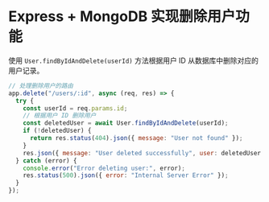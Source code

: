 # Express + MongoDB 实现删除用户功能

使用 `User.findByIdAndDelete(userId)` 方法根据用户 ID 从数据库中删除对应的用户记录。

```javascript
// 处理删除用户的路由
app.delete("/users/:id", async (req, res) => {
  try {
    const userId = req.params.id;
    // 根据用户 ID 删除用户
    const deletedUser = await User.findByIdAndDelete(userId);
    if (!deletedUser) {
      return res.status(404).json({ message: "User not found" });
    }
    res.json({ message: "User deleted successfully", user: deletedUser });
  } catch (error) {
    console.error("Error deleting user:", error);
    res.status(500).json({ error: "Internal Server Error" });
  }
});
```
